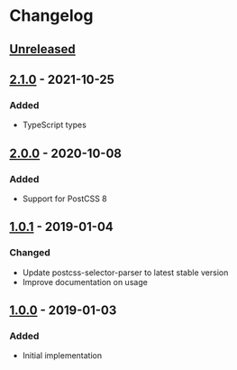 # Changelog

## [Unreleased][]

## [2.1.0][] - 2021-10-25

### Added

-   TypeScript types

## [2.0.0][] - 2020-10-08

### Added

-   Support for PostCSS 8

## [1.0.1][] - 2019-01-04

### Changed

-   Update postcss-selector-parser to latest stable version
-   Improve documentation on usage

## [1.0.0][] - 2019-01-03

### Added

-   Initial implementation

[unreleased]: https://github.com/niksy/postcss-query-ast/compare/v1.0.1...HEAD
[1.0.1]: https://github.com/niksy/postcss-query-ast/compare/v1.0.0...v1.0.1
[1.0.0]: https://github.com/niksy/postcss-query-ast/tree/v1.0.0
[unreleased]: https://github.com/niksy/postcss-query-ast/compare/v2.0.0...HEAD
[2.0.0]: https://github.com/niksy/postcss-query-ast/tree/v2.0.0
[unreleased]: https://github.com/niksy/postcss-query-ast/compare/v2.1.0...HEAD
[2.1.0]: https://github.com/niksy/postcss-query-ast/tree/v2.1.0

